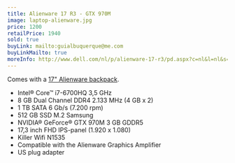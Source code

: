 ```yaml
---
title: Alienware 17 R3 - GTX 970M
image: laptop-alienware.jpg
price: 1200
retailPrice: 1940
sold: true
buyLink: mailto:guialbuquerque@me.com
buyLinkMailto: true
moreInfo: http://www.dell.com/nl/p/alienware-17-r3/pd.aspx?c=nl&l=nl&s=dhs
---
```


Comes with a [17" Alienware backpack](https://www.amazon.de/Alienware-Orion-Laptop-Backpack-Screen/dp/B001GI5CSA/ref=sr_1_2?ie=UTF8&qid=1472638431&sr=8-2&keywords=alienware+backpack).

- Intel® Core™ i7-6700HQ 3,5 GHz
- 8 GB Dual Channel DDR4 2.133 MHz (4 GB x 2)
- 1 TB SATA 6 Gb/s (7.200 rpm)
- 512 GB SSD M.2 Samsung
- NVIDIA® GeForce® GTX 970M 3 GB GDDR5
- 17,3 inch FHD IPS-panel (1.920 x 1.080)
- Killer Wifi N1535
- Compatible with the Alienware Graphics Amplifier
- US plug adapter
